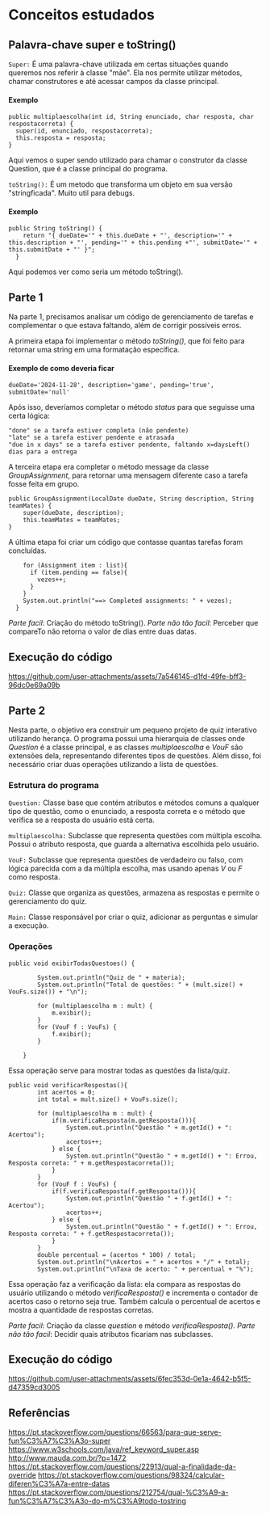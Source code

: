 
# Conceitos estudados
## Palavra-chave super e toString()
 `Super:` É uma palavra-chave utilizada em certas situações quando queremos nos referir à classe "mãe". Ela nos permite utilizar métodos, chamar construtores e até acessar campos da classe principal.
#### Exemplo
```
public multiplaescolha(int id, String enunciado, char resposta, char respostacorreta) {
  super(id, enunciado, respostacorreta);
  this.resposta = resposta;
}
```
Aqui vemos o super sendo utilizado para chamar o construtor da classe Question, que é a classe principal do programa.

`toString():` É um metodo que transforma um objeto em sua versão "stringficada". Muito util para debugs.
#### Exemplo
```
public String toString() {
    return "{ dueDate='" + this.dueDate + "', description='" + this.description + "', pending='" + this.pending +"', submitDate='" + this.submitDate + "' }";
  }
```
Aqui podemos ver como seria um método toString().

## Parte 1
Na parte 1, precisamos analisar um código de gerenciamento de tarefas e complementar o que estava faltando, além de corrigir possíveis erros.

A primeira etapa foi implementar o método *toString()*, que foi feito para retornar uma string em uma formatação específica.
#### Exemplo de como deveria ficar
 ```
 dueDate='2024-11-28', description='game', pending='true', submitDate='null'
```
Após isso, deveríamos completar o método *status* para que seguisse uma certa lógica:
```
"done" se a tarefa estiver completa (não pendente)
"late" se a tarefa estiver pendente e atrasada
"due in x days" se a tarefa estiver pendente, faltando x=daysLeft() dias para a entrega
```
A terceira etapa era completar o método message da classe *GroupAssignment*, para retornar uma mensagem diferente caso a tarefa fosse feita em grupo.
```
public GroupAssignment(LocalDate dueDate, String description, String teamMates) {
    super(dueDate, description); 
    this.teamMates = teamMates;
}
```
A última etapa foi criar um código que contasse quantas tarefas foram concluídas.

```
    for (Assignment item : list){
      if (item.pending == false){
        vezes++;
      }
    }
    System.out.println("==> Completed assignments: " + vezes);
  }
```

*Parte facil*: Criação do método toString().
*Parte não tão facil*: Perceber que compareTo não retorna o valor de dias entre duas datas.

## Execução do código


https://github.com/user-attachments/assets/7a546145-d1fd-49fe-bff3-96dc0e69a09b




## Parte 2
Nesta parte, o objetivo era construir um pequeno projeto de quiz interativo utilizando herança. O programa possui uma hierarquia de classes onde *Question* é a classe principal, e as classes *multiplaescolha* e *VouF* são extensões dela, representando diferentes tipos de questões.
Além disso, foi necessário criar duas operações utilizando a lista de questões.

### Estrutura do programa
`Question:` Classe base que contém atributos e métodos comuns a qualquer tipo de questão, como o enunciado, a resposta correta e o método que verifica se a resposta do usuário está certa.

`multiplaescolha:` Subclasse que representa questões com múltipla escolha. Possui o atributo resposta, que guarda a alternativa escolhida pelo usuário.

`VouF:` Subclasse que representa questões de verdadeiro ou falso, com lógica parecida com a da múltipla escolha, mas usando apenas *V* ou *F* como resposta.

`Quiz:` Classe que organiza as questões, armazena as respostas e permite o gerenciamento do quiz.

`Main:` Classe responsável por criar o quiz, adicionar as perguntas e simular a execução.


### Operações
```
public void exibirTodasQuestoes() {

        System.out.println("Quiz de " + materia);
        System.out.println("Total de questões: " + (mult.size() + VouFs.size()) + "\n");
        
        for (multiplaescolha m : mult) {
            m.exibir();
        }
        for (VouF f : VouFs) {
            f.exibir();
        }

    }
```

Essa operação serve para mostrar todas as questões da lista/quiz.

```
public void verificarRespostas(){
        int acertos = 0;
        int total = mult.size() + VouFs.size();

        for (multiplaescolha m : mult) {
            if(m.verificaResposta(m.getResposta())){
                System.out.println("Questão " + m.getId() + ": Acertou");
                acertos++;
            } else {
                System.out.println("Questão " + m.getId() + ": Errou, Resposta correta: " + m.getRespostacorreta());
            }
        }
        for (VouF f : VouFs) {
            if(f.verificaResposta(f.getResposta())){
                System.out.println("Questão " + f.getId() + ": Acertou");
                acertos++;
            } else {
                System.out.println("Questão " + f.getId() + ": Errou, Resposta correta: " + f.getRespostacorreta());
            }
        }
        double percentual = (acertos * 100) / total;
        System.out.println("\nAcertos = " + acertos + "/" + total);
        System.out.println("\nTaxa de acerto: " + percentual + "%");
```
Essa operação faz a verificação da lista: ela compara as respostas do usuário utilizando o método *verificaResposta()* e incrementa o contador de acertos caso o retorno seja true. Também calcula o percentual de acertos e mostra a quantidade de respostas corretas.

*Parte facil*: Criação da classe *question* e método *verificaResposta()*.
*Parte não tão facil*: Decidir quais atributos ficariam nas subclasses.

## Execução do código

https://github.com/user-attachments/assets/6fec353d-0e1a-4642-b5f5-d47359cd3005


## Referências

https://pt.stackoverflow.com/questions/66563/para-que-serve-fun%C3%A7%C3%A3o-super
https://www.w3schools.com/java/ref_keyword_super.asp
http://www.mauda.com.br/?p=1472
https://pt.stackoverflow.com/questions/22913/qual-a-finalidade-da-override
https://pt.stackoverflow.com/questions/98324/calcular-diferen%C3%A7a-entre-datas
https://pt.stackoverflow.com/questions/212754/qual-%C3%A9-a-fun%C3%A7%C3%A3o-do-m%C3%A9todo-tostring








